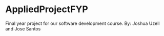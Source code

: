 # AppliedProjectFYP
Final year project for our software development course. By: Joshua Uzell and Jose Santos

